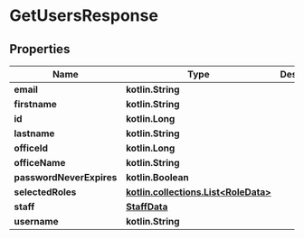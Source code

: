 
# GetUsersResponse

## Properties
| Name | Type | Description | Notes |
| ------------ | ------------- | ------------- | ------------- |
| **email** | **kotlin.String** |  |  [optional] |
| **firstname** | **kotlin.String** |  |  [optional] |
| **id** | **kotlin.Long** |  |  [optional] |
| **lastname** | **kotlin.String** |  |  [optional] |
| **officeId** | **kotlin.Long** |  |  [optional] |
| **officeName** | **kotlin.String** |  |  [optional] |
| **passwordNeverExpires** | **kotlin.Boolean** |  |  [optional] |
| **selectedRoles** | [**kotlin.collections.List&lt;RoleData&gt;**](RoleData.md) |  |  [optional] |
| **staff** | [**StaffData**](StaffData.md) |  |  [optional] |
| **username** | **kotlin.String** |  |  [optional] |



